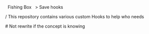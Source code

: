 &nbsp;
Fishing Box
&nbsp;
\> Save hooks
&emsp;

/ This repository contains various custom Hooks to help who needs
&nbsp;

\# Not rewrite if the concept is knowing
